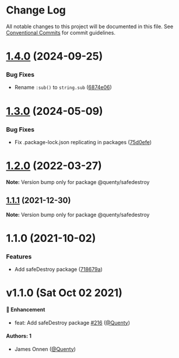 # Change Log

All notable changes to this project will be documented in this file.
See [Conventional Commits](https://conventionalcommits.org) for commit guidelines.

# [1.4.0](https://github.com/Quenty/NevermoreEngine/compare/@quenty/safedestroy@1.3.0...@quenty/safedestroy@1.4.0) (2024-09-25)


### Bug Fixes

* Rename `:sub()` to `string.sub` ([6874e06](https://github.com/Quenty/NevermoreEngine/commit/6874e06e456d7094a2d7f25a3a7b24a40d77fe3c))





# [1.3.0](https://github.com/Quenty/NevermoreEngine/compare/@quenty/safedestroy@1.2.0...@quenty/safedestroy@1.3.0) (2024-05-09)


### Bug Fixes

* Fix .package-lock.json replicating in packages ([75d0efe](https://github.com/Quenty/NevermoreEngine/commit/75d0efeef239f221d93352af71a5b3e930ec23c5))





# [1.2.0](https://github.com/Quenty/NevermoreEngine/compare/@quenty/safedestroy@1.1.1...@quenty/safedestroy@1.2.0) (2022-03-27)

**Note:** Version bump only for package @quenty/safedestroy





## [1.1.1](https://github.com/Quenty/NevermoreEngine/compare/@quenty/safedestroy@1.1.0...@quenty/safedestroy@1.1.1) (2021-12-30)

**Note:** Version bump only for package @quenty/safedestroy





# 1.1.0 (2021-10-02)


### Features

* Add safeDestroy package ([718679a](https://github.com/Quenty/NevermoreEngine/commit/718679ad355cf7b9652ceff9ebc430666f01ec75))





# v1.1.0 (Sat Oct 02 2021)

#### 🚀 Enhancement

- feat: Add safeDestroy package [#216](https://github.com/Quenty/NevermoreEngine/pull/216) ([@Quenty](https://github.com/Quenty))

#### Authors: 1

- James Onnen ([@Quenty](https://github.com/Quenty))
